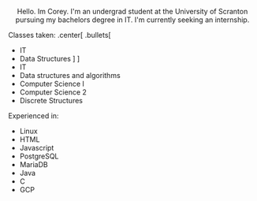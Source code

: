 <p align="center">
Hello.
Im Corey. I'm an undergrad student at the University of Scranton pursuing my bachelors degree in IT. I'm currently seeking an internship.
</p>


Classes taken:
.center[
.bullets[
- IT
- Data Structures
]
]
- IT
- Data structures and algorithms
- Computer Science I
- Computer Science 2
- Discrete Structures

Experienced in:
- Linux
- HTML
- Javascript
- PostgreSQL
- MariaDB
- Java
- C
- GCP

